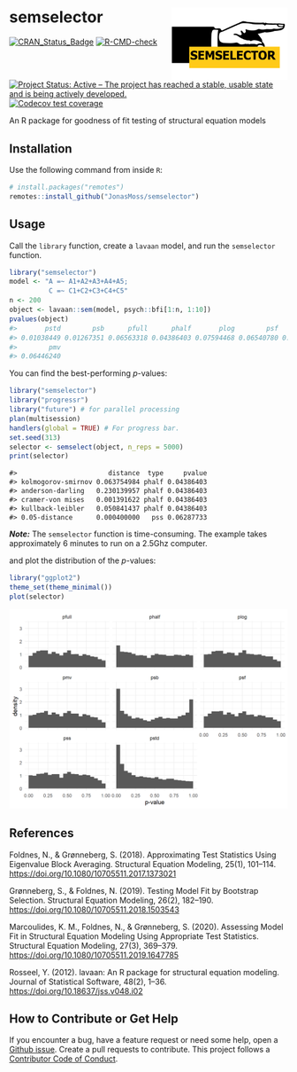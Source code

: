 
<!-- README.md is generated from README.Rmd. Please edit that file -->

# semselector <img src="man/figures/logo.png" align="right" width="210" height="130" />

[![CRAN_Status_Badge](https://www.r-pkg.org/badges/version/semselector)](https://cran.r-project.org/package=semselector)
[![R-CMD-check](https://github.com/JonasMoss/semselector/workflows/R-CMD-check/badge.svg)](https://github.com/JonasMoss/semselector/actions)
[![Project Status: Active – The project has reached a stable, usable
state and is being actively
developed.](https://www.repostatus.org/badges/latest/active.svg)](https://www.repostatus.org/#active)
[![Codecov test
coverage](https://codecov.io/gh/JonasMoss/semselector/branch/main/graph/badge.svg)](https://app.codecov.io/gh/JonasMoss/semselector?branch=main)

An R package for goodness of fit testing of structural equation models

## Installation

Use the following command from inside `R`:

``` r
# install.packages("remotes")
remotes::install_github("JonasMoss/semselector")
```

## Usage

Call the `library` function, create a `lavaan` model, and run the
`semselector` function.

``` r
library("semselector")
model <- "A =~ A1+A2+A3+A4+A5;
          C =~ C1+C2+C3+C4+C5"
n <- 200
object <- lavaan::sem(model, psych::bfi[1:n, 1:10])
pvalues(object)
#>       pstd        psb      pfull      phalf       plog        psf        pss 
#> 0.01038449 0.01267351 0.06563318 0.04386403 0.07594468 0.06540780 0.06287733 
#>        pmv 
#> 0.06446240
```

You can find the best-performing *p*-values:

``` r
library("semselector")
library("progressr")
library("future") # for parallel processing
plan(multisession)
handlers(global = TRUE) # For progress bar.
set.seed(313)
selector <- semselect(object, n_reps = 5000)
print(selector)
```

    #>                       distance  type     pvalue
    #> kolmogorov-smirnov 0.063754984 phalf 0.04386403
    #> anderson-darling   0.230139957 phalf 0.04386403
    #> cramer-von mises   0.001391622 phalf 0.04386403
    #> kullback-leibler   0.050841437 phalf 0.04386403
    #> 0.05-distance      0.000400000   pss 0.06287733

***Note:*** The `semselector` function is time-consuming. The example
takes approximately 6 minutes to run on a 2.5Ghz computer.

and plot the distribution of the *p*-values:

``` r
library("ggplot2")
theme_set(theme_minimal())
plot(selector)
```

<img src="man/figures/README-plot_eval-1.png" width="750px" />

## References

Foldnes, N., & Grønneberg, S. (2018). Approximating Test Statistics
Using Eigenvalue Block Averaging. Structural Equation Modeling, 25(1),
101–114. <https://doi.org/10.1080/10705511.2017.1373021>

Grønneberg, S., & Foldnes, N. (2019). Testing Model Fit by Bootstrap
Selection. Structural Equation Modeling, 26(2), 182–190.
<https://doi.org/10.1080/10705511.2018.1503543>

Marcoulides, K. M., Foldnes, N., & Grønneberg, S. (2020). Assessing
Model Fit in Structural Equation Modeling Using Appropriate Test
Statistics. Structural Equation Modeling, 27(3), 369–379.
<https://doi.org/10.1080/10705511.2019.1647785>

Rosseel, Y. (2012). lavaan: An R package for structural equation
modeling. Journal of Statistical Software, 48(2), 1–36.
<https://doi.org/10.18637/jss.v048.i02>

## How to Contribute or Get Help

If you encounter a bug, have a feature request or need some help, open a
[Github issue](https://github.com/JonasMoss/semselector/issues). Create
a pull requests to contribute. This project follows a [Contributor Code
of
Conduct](https://www.contributor-covenant.org/version/1/4/code-of-conduct.md).
